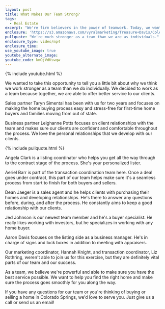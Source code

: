 ```yaml
---
layout: post
title: What Makes Our Team Strong?
tags:
  - Real Estate
excerpt: "We're firm believers in the power of teamwork. Today, we wanted to take a minute to introduce you to some of our team members to give you a better idea of what makes our team so strong. We each focus on specific areas, but when we come together, we're able to give our clients an excellent experience that makes buying or selling a home a smooth and seamless process. For more details, watch this short video."
enclosure: 'https://s3.amazonaws.com/vyralmarketing/Treasure+Davis/Colorado+Springs+Real+Estate+This+is+what+makes+us+strong.mp4'
pullquote: "We're much stronger as a team than we are as individuals."
enclosure_type: video/mp4
enclosure_time:
use_youtube_image: true
youtube_alternate_image:
youtube_code: kmOjVdKswqw
---
```



{% include youtube.html %}

We wanted to take this opportunity to tell you a little bit about why we think we work stronger as a team than we do individually. We decided to work as a team because together, we are able to offer better service to our clients.

Sales partner Taryn Simental has been with us for two years and focuses on making the home buying process easy and stress-free for first-time home buyers and families moving from out of state.

Business partner Leighanne Potts focuses on client relationships with the team and makes sure our clients are confident and comfortable throughout the process. We love the personal relationships that we develop with our clients.

{% include pullquote.html %}

Angela Clark is a listing coordinator who helps you get all the way through to the contract stage of the process. She's your personalized lister.

Aeriel Barr is part of the transaction coordination team here. Once a deal goes under contract, this part of our team helps make sure it's a seamless process from start to finish for both buyers and sellers.

Dean Jaeger is a sales agent and he helps clients with purchasing their homes and developing relationships. He's there to answer any questions before, during, and after the process. He constantly aims to keep a good relationship with our clients.

Jed Johnson is our newest team member and he's a buyer specialist. He really likes working with investors, but he specializes in working with any home buyer.

Aaron Davis focuses on the listing side as a business manager. He's in charge of signs and lock boxes in addition to meeting with appraisers.

Our marketing coordinator, Hannah Knight, and transaction coordinator, Liz Rothring, weren't able to join us for this exercise, but they are definitely vital parts of our team and our success.

As a team, we believe we're powerful and able to make sure you have the best service possible. We want to help you find the right home and make sure the process goes smoothly for you along the way.

If you have any questions for our team or you're thinking of buying or selling a home in Colorado Springs, we'd love to serve you. Just give us a call or send us an email!